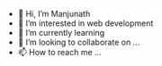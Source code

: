 - 👋 Hi, I’m Manjunath
- 👀 I’m interested in web development 
- 🌱 I’m currently learning 
- 💞️ I’m looking to collaborate on ...
- 📫 How to reach me ...

<!---
manju2434/manju2434 is a ✨ special ✨ repository because its `README.md` (this file) appears on your GitHub profile.
You can click the Preview link to take a look at your changes.
--->
